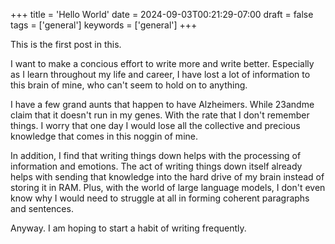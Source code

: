 +++
title = 'Hello World'
date = 2024-09-03T00:21:29-07:00
draft = false
tags = ['general']
keywords = ['general']
+++

This is the first post in this.

I want to make a concious effort to write more and write better. Especially as I learn throughout my life and career, I have lost a lot of information to this brain of mine, who can't seem to hold on to anything.

I have a few grand aunts that happen to have Alzheimers. While 23andme claim that it doesn't run in my genes. With the rate that I don't remember things. I worry that one day I would lose all the collective and precious knowledge that comes in this noggin of mine.

In addition, I find that writing things down helps with the processing of information and emotions. The act of writing things down itself already helps with sending that knowledge into the hard drive of my brain instead of storing it in RAM. Plus, with the world of large language models, I don't even know why I would need to struggle at all in forming coherent paragraphs and sentences.

Anyway. I am hoping to start a habit of writing frequently.
